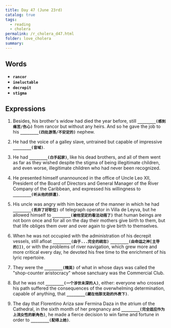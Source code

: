 ```yaml
---
title: Day 47 (June 23rd)
catalog: true
tags: 
  - reading
  - cholera
permalink: /r_cholera_d47.html
folder: love_cholera
summary: 
---
```


## Words

-   <b data-toggle="tooltip" data-original-title="{{site.data.glossary.rancor}}">`rancor`</b>
-   <b data-toggle="tooltip" data-original-title="{{site.data.glossary.ineluctable}}">`ineluctable`</b>
-   <b data-toggle="tooltip" data-original-title="{{site.data.glossary.decrepit}}">`decrepit`</b>
-   <b data-toggle="tooltip" data-original-title="{{site.data.glossary.stigma}}">`stigma`</b>



## Expressions

1.  Besides, his brother's widow had died the year before, still <b data-toggle="tooltip" data-original-title="{{site.data.answers.dg_a}}">`________(感到痛苦/伤心)`</b> from rancor but without any heirs. And so he gave the job to his <b data-toggle="tooltip" data-original-title="{{site.data.answers.dg_a2}}">`________(四处游荡/不安定的)`</b> nephew.

2.  He had the voice of a galley slave, untrained but capable of impressive <b data-toggle="tooltip" data-original-title="{{site.data.answers.dg_b}}">`________(音域)`</b>.

3.  He had <b data-toggle="tooltip" data-original-title="{{site.data.answers.dg_c}}">`________(白手起家)`</b>, like his dead brothers, and all of them went as far as they wished despite the stigma of being illegitimate children, and even worse, illegitimate children who had never been recognized.

4.  He presented himself unannounced in the office of Uncle Leo XII, President of the Board of Directors and General Manager of the River Company of the Caribbean, and expressed his willingness to <b data-toggle="tooltip" data-original-title="{{site.data.answers.dg_d}}">`________(听从他的排遣)`</b>.

5.  His uncle was angry with him because of the manner in which he had <b data-toggle="tooltip" data-original-title="{{site.data.answers.dg_e}}">`________(丢弃了好职位)`</b> of telegraph operator in Villa de Leyva, but he allowed himself to <b data-toggle="tooltip" data-original-title="{{site.data.answers.dg_e2}}">`________(被他坚定的看法动摇了)`</b> that human beings are not born once and for all on the day their mothers give birth to them, but that life obliges them over and over again to give birth to themselves.

6.  When he was not occupied with the administration of his decrepit vessels, still afloat <b data-toggle="tooltip" data-original-title="{{site.data.answers.dg_f}}">`________(由于...完全的疏忽)`</b> <b data-toggle="tooltip" data-original-title="{{site.data.answers.dg_f2}}">`________(由命运之神[主导的]])`</b>, or with the problems of river navigation, which grew more and more critical every day, he devoted his free time to the enrichment of his lyric repertoire.

7.  They were the <b data-toggle="tooltip" data-original-title="{{site.data.answers.dg_g}}">`________(精英)`</b> of what in whose days was called the "shop-counter aristocracy" whose sanctuary was the Commercial Club.

8.  But he was not <b data-toggle="tooltip" data-original-title="{{site.data.answers.dg_h}}">`________(一个涉世未深的人)`</b>, either: everyone who crossed his path suffered the consequences of the overwhelming determination, capable of anything, that <b data-toggle="tooltip" data-original-title="{{site.data.answers.dg_h2}}">`________(藏在他那无助的外表下)`</b>.

9.  The day that Florentino Ariza saw Fermina Daza in the atrium of the Cathedral, in the sixth month of her pregnancy and <b data-toggle="tooltip" data-original-title="{{site.data.answers.dg_i}}">`________(完全适应作为上流女性的新角色)`</b>, he made a fierce decision to win fame and fortune in order to <b data-toggle="tooltip" data-original-title="{{site.data.answers.dg_i2}}">`________(配得上她)`</b>.